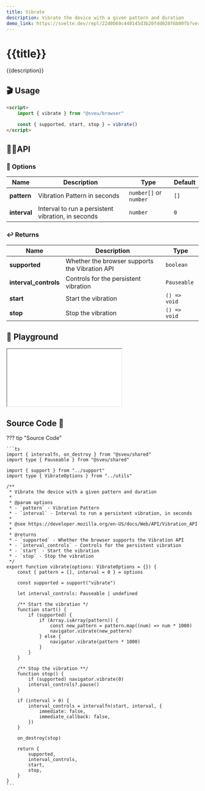 ```yaml
---
title: Vibrate
description: Vibrate the device with a given pattern and duration
demo_link: https://svelte.dev/repl/22d0b69c440145d3b20fdd028f6b00fb?version=3.56.0
---
```


# {{title}}

{{description}}

## 🎬 Usage

```html
<script>
    import { vibrate } from "@sveu/browser"

    const { supported, start, stop } = vibrate()
</script>
```

## 👩‍💻API

### 🙈 Options

| Name         | Description                          | Type                          | Default  |
| -----------  | ------------------------------------ | ----------------------------- | -------- |
| **pattern**  | Vibration Pattern in seconds         | `number[]` or `number`        | `[]`     |
| **interval** | Interval to run a persistent vibration, in seconds | `number`        | `0`      |

### ↩️ Returns

| Name                 | Description                          | Type                          |
| -------------------- | ------------------------------------ | ----------------------------- |
| **supported**        | Whether the browser supports the Vibration API | `boolean`           |
| **interval_controls**| Controls for the persistent vibration | `Pauseable`                  |
| **start**            | Start the vibration                  | `() => void`                  |
| **stop**             | Stop the vibration                   | `() => void`                  |

## 🧪 Playground

<iframe class="h-120 w-full" src="{{demo_link}}"></iframe>

## Source Code 👀

??? tip "Source Code"

    ```ts
    import { intervalfn, on_destroy } from "@sveu/shared"
    import type { Pauseable } from "@sveu/shared"

    import { support } from "../support"
    import type { VibrateOptions } from "../utils"

    /**
     * Vibrate the device with a given pattern and duration
     *
     * @param options
     * - `pattern` - Vibration Pattern
     * - `interval` - Interval to run a persistent vibration, in seconds
     *
     * @see https://developer.mozilla.org/en-US/docs/Web/API/Vibration_API
     *
     * @returns
     * - `supported` - Whether the browser supports the Vibration API
     * - `interval_controls` - Controls for the persistent vibration
     * - `start` - Start the vibration
     * - `stop` - Stop the vibration
     */
    export function vibrate(options: VibrateOptions = {}) {
        const { pattern = [], interval = 0 } = options

        const supported = support("vibrate")

        let interval_controls: Pauseable | undefined

        /** Start the vibration */
        function start() {
            if (supported) {
                if (Array.isArray(pattern)) {
                    const new_pattern = pattern.map((num) => num * 1000)
                    navigator.vibrate(new_pattern)
                } else {
                    navigator.vibrate(pattern * 1000)
                }
            }
        }

        /** Stop the vibration **/
        function stop() {
            if (supported) navigator.vibrate(0)
            interval_controls?.pause()
        }

        if (interval > 0) {
            interval_controls = intervalfn(start, interval, {
                immediate: false,
                immediate_callback: false,
            })
        }

        on_destroy(stop)

        return {
            supported,
            interval_controls,
            start,
            stop,
        }
    }
    ```
